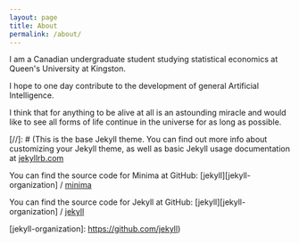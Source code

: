 ```yaml
---
layout: page
title: About
permalink: /about/
---
```


I am a Canadian undergraduate student studying statistical economics at Queen's University at Kingston.

I hope to one day contribute to the development of general Artificial Intelligence.

I think that for anything to be alive at all is an astounding miracle and would like to see all forms of life continue in the universe for as long as possible.

[//]: # (This is the base Jekyll theme. You can find out more info about customizing your Jekyll theme, as well as basic Jekyll usage documentation at [jekyllrb.com](https://jekyllrb.com/)

You can find the source code for Minima at GitHub:
[jekyll][jekyll-organization] /
[minima](https://github.com/jekyll/minima)

You can find the source code for Jekyll at GitHub:
[jekyll][jekyll-organization] /
[jekyll](https://github.com/jekyll/jekyll)


[jekyll-organization]: https://github.com/jekyll)
